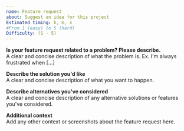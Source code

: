 ```yaml
---
name: Feature request
about: Suggest an idea for this project
Estimated timing: h, m, s
#From 1 (easy) to 5 (hard)
Difficulty: (1 - 5)
---
```


**Is your feature request related to a problem? Please describe.**  
A clear and concise description of what the problem is. Ex. I'm always frustrated when [...]

**Describe the solution you'd like**  
A clear and concise description of what you want to happen.

**Describe alternatives you've considered**  
A clear and concise description of any alternative solutions or features you've considered.

**Additional context**  
Add any other context or screenshots about the feature request here.
